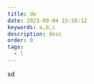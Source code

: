 ```yaml
---
title: de
date: 2023-09-04 15:58:12
keywords: a,b,c
description: desc
order: 0
tags:
  - l
---
```

sd